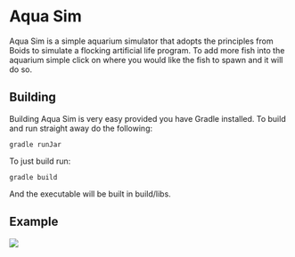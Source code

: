 # Aqua Sim

Aqua Sim is a simple aquarium simulator that adopts the principles from Boids to simulate a flocking artificial life program. To add more fish into the aquarium simple click on where you would like the fish to spawn and it will do so.

## Building

Building Aqua Sim is very easy provided you have Gradle installed. To build and run straight away do the following:

```gradle runJar```

To just build run:

```gradle build```

And the executable will be built in build/libs.

## Example

<img src="resources/example.gif">